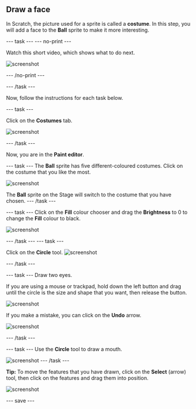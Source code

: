 ## Draw a face
In Scratch, the picture used for a sprite is called a **costume**. In this step, you will add a face to the **Ball** sprite to make it more interesting. 

--- task ---
--- no-print ---

Watch this short video, which shows what to do next.

![screenshot](images/balls-step3.gif) 

--- /no-print ---

--- /task ---

Now, follow the instructions for each task below.

--- task ---

Click on the **Costumes** tab.

![screenshot](images/balls-costumes.png)

--- /task ---

Now, you are in the **Paint editor**.

--- task ---
The **Ball** sprite has five different-coloured costumes. Click on the costume that you like the most.

![screenshot](images/balls-costume-colour.png)

The **Ball** sprite on the Stage will switch to the costume that you have chosen.
--- /task ---

--- task ---
Click on the **Fill** colour chooser and drag the **Brightness** to 0 to change the **Fill** colour to black.

![screenshot](images/balls-fill-colour.png)

--- /task ---
--- task ---

Click on the **Circle** tool. 
![screenshot](images/balls-circle-tool.png)

--- /task ---

--- task ---
Draw two eyes. 

If you are using a mouse or trackpad, hold down the left button and drag until the circle is the size and shape that you want, then release the button.

![screenshot](images/balls-eyes.png)

If you make a mistake, you can click on the **Undo** arrow.

![screenshot](images/balls-undo.png)

--- /task ---

--- task ---
Use the **Circle** tool to draw a mouth.

![screenshot](images/balls-mouth.png)
--- /task ---

**Tip:** To move the features that you have drawn, click on the **Select** (arrow) tool, then click on the features and drag them into position.

![screenshot](images/balls-move.png)

--- save ---
